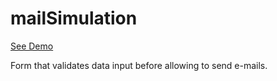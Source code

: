 # mailSimulation

<a href="https://afercastro.github.io/mailSimulation/">See Demo</a>

Form that validates data input before allowing to send e-mails.
